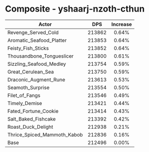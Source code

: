 # Composite - yshaarj-nzoth-cthun
| Actor | DPS | Increase |
|---|:---:|:---:|
|Revenge_Served_Cold|213862|0.64%|
|Aromatic_Seafood_Platter|213853|0.64%|
|Feisty_Fish_Sticks|213852|0.64%|
|Thousandbone_Tongueslicer|213800|0.61%|
|Sizzling_Seafood_Medley|213754|0.59%|
|Great_Cerulean_Sea|213750|0.59%|
|Draconic_Augment_Rune|213613|0.53%|
|Seamoth_Surprise|213554|0.50%|
|Filet_of_Fangs|213546|0.49%|
|Timely_Demise|213421|0.44%|
|Fated_Fortune_Cookie|213414|0.43%|
|Salt_Baked_Fishcake|213392|0.42%|
|Roast_Duck_Delight|212938|0.21%|
|Thrice_Spiced_Mammoth_Kabob|212836|0.16%|
|Base|212496|0.00%|
